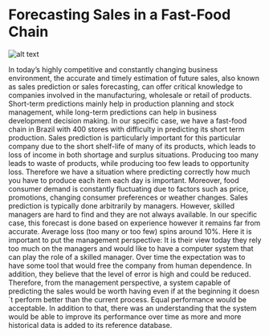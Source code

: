 
# Forecasting Sales in a Fast-Food Chain

![alt text](C:/Users/Davari/Downloads/1.jpg)

In today’s highly competitive and constantly changing business environment, the accurate and timely estimation of future sales, also known as sales prediction or sales forecasting, can offer critical knowledge to companies involved in the manufacturing, wholesale or retail of products. Short-term predictions mainly help in production planning and stock management, while long-term predictions can help in business development decision making. In our specific case, we have a fast-food chain in Brazil with 400 stores with difficulty in predicting its short term production.
Sales prediction is particularly important for this particular company due to the short shelf-life of many of its products, which leads to loss of income in both shortage and surplus situations. Producing too many leads to waste of products, while producing too few leads to opportunity loss. Therefore we have a situation where predicting correctly how much you have to produce each item each day is important.
Moreover, food consumer demand is constantly fluctuating due to factors such as price, promotions, changing consumer preferences or weather changes. Sales prediction is typically done arbitrarily by managers. However, skilled managers are hard to find and they are not always available. In our specific case, this forecast is done based on experience however it remains far from accurate. Average loss (too many or too few) spins around 10%. Here it is important to put the management perspective: It is their view today they rely too much on the managers and would like to have a computer system that can play the role of a skilled manager. Over time the expectation was to have some tool that would free the company from human dependence. In addition, they believe that the level of error is high and could be reduced.
Therefore, from the management perspective, a system capable of predicting the sales would be worth having even if at the beginning it doesn´t perform better than the current process. Equal performance would be acceptable. In addition to that, there was an understanding that the system would be able to improve its performance over time as more and more historical data is added to its reference database.

